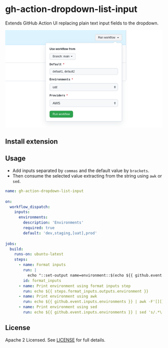 # gh-action-dropdown-list-input

Extends GitHub Action UI replacing plain text input fields to the dropdown.

![showcase](images/showcase.png)

## Install extension

## Usage

- Add inputs separated by `commas` and the default value by `brackets`.
- Then consume the selected value extracting from the string using `awk` or `sed`.

```yml
name: gh-action-dropdown-list-input

on:
  workflow_dispatch:
    inputs:
      environments:
        description: 'Environments'
        required: true
        default: 'dev,staging,[uat],prod'

jobs:
  build:
    runs-on: ubuntu-latest
    steps:
      - name: Format inputs
        run: |
          echo "::set-output name=environment::$(echo ${{ github.event.inputs.environments }} | awk -F'[][]' '{print $2}')"
        id: format_inputs
      - name: Print environment using format inputs step
        run: echo ${{ steps.format_inputs.outputs.environment }}
      - name: Print environment using awk
        run: echo ${{ github.event.inputs.environments }} | awk -F'[][]' '{print $2}'
      - name: Print environment using sed
        run: echo ${{ github.event.inputs.environments }} | sed 's/.*\[\([^]]*\)\].*/\1/g'
```

## License

Apache 2 Licensed. See [LICENSE](https://github.com/arthurbdiniz/gh-action-dropdown-list-input/blob/master/LICENSE) for full details.